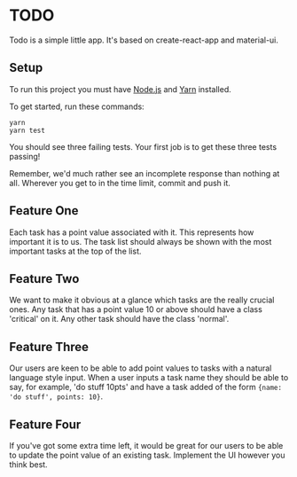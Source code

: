 # TODO

Todo is a simple little app. It's based on create-react-app and material-ui.

## Setup

To run this project you must have [Node.js](https://nodejs.org/en/download/) and [Yarn](https://yarnpkg.com/lang/en/docs/install) installed.

To get started, run these commands:

```
yarn
yarn test
```

You should see three failing tests. Your first job is to get these three tests passing!

Remember, we'd much rather see an incomplete response than nothing at all. Wherever you get to in the time limit, commit and push it.

## Feature One

Each task has a point value associated with it. This represents how important it is to us. The task list should always be shown with the most important tasks at the top of the list.

## Feature Two

We want to make it obvious at a glance which tasks are the really crucial ones. Any task that has a point value 10 or above should have a class 'critical' on it. Any other task should have the class 'normal'.

## Feature Three

Our users are keen to be able to add point values to tasks with a natural language style input. When a user inputs a task name they should be able to say, for example, 'do stuff 10pts' and have a task added of the form `{name: 'do stuff', points: 10}`.

## Feature Four

If you've got some extra time left, it would be great for our users to be able to update the point value of an existing task. Implement the UI however you think best.
